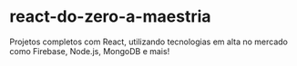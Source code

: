 # react-do-zero-a-maestria
Projetos completos com React, utilizando tecnologias em alta no mercado como Firebase, Node.js, MongoDB e mais!
